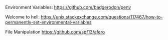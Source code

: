 Environment Variables:
https://github.com/badgerodon/penv


Welcome to hell: https://unix.stackexchange.com/questions/117467/how-to-permanently-set-environmental-variables


File Manipulation
https://github.com/spf13/afero